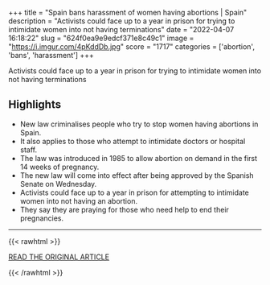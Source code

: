 +++
title = "Spain bans harassment of women having abortions | Spain"
description = "Activists could face up to a year in prison for trying to intimidate women into not having terminations"
date = "2022-04-07 16:18:22"
slug = "624f0ea9e9edcf371e8c49c1"
image = "https://i.imgur.com/4pKddDb.jpg"
score = "1717"
categories = ['abortion', 'bans', 'harassment']
+++

Activists could face up to a year in prison for trying to intimidate women into not having terminations

## Highlights

- New law criminalises people who try to stop women having abortions in Spain.
- It also applies to those who attempt to intimidate doctors or hospital staff.
- The law was introduced in 1985 to allow abortion on demand in the first 14 weeks of pregnancy.
- The new law will come into effect after being approved by the Spanish Senate on Wednesday.
- Activists could face up to a year in prison for attempting to intimidate women into not having an abortion.
- They say they are praying for those who need help to end their pregnancies.

---

{{< rawhtml >}}
  <p class="article-category">
    <a target="_blank" href="https://www.theguardian.com/world/2022/apr/06/spain-bans-harassment-of-women-having-abortions">READ THE ORIGINAL ARTICLE</a>
  </p>
{{< /rawhtml >}}
